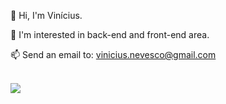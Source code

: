 👋 Hi, I'm Vinícius.

👀 I'm interested in back-end and front-end area.

📫 Send an email to: vinicius.nevesco@gmail.com

<div style="display: inline block"><br>
<img src="https://cdn.jsdelivr.net/gh/devicons/devicon/icons/html5/html5-original.svg" />

  
  
  
</div>
